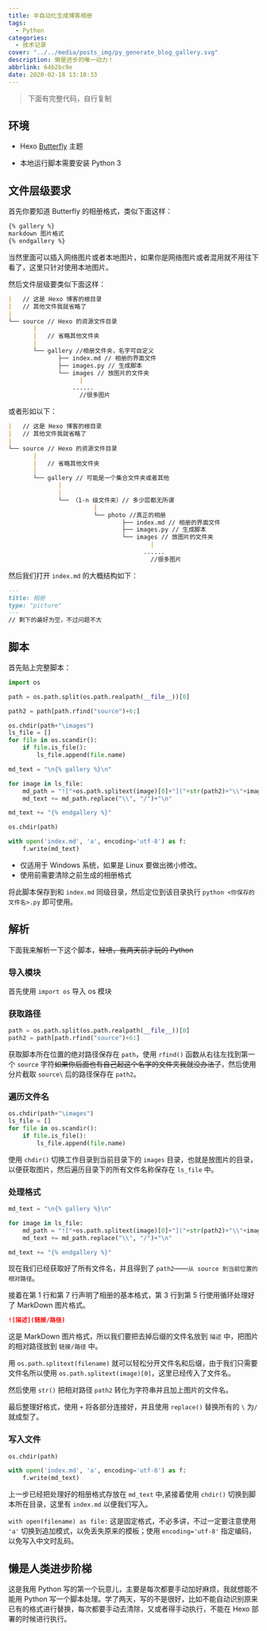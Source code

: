```yaml
---
title: 半自动化生成博客相册
tags:
  - Python
categories:
  - 技术记录
cover: "../../media/posts_img/py_generate_blog_gallery.svg"
description: 懒是进步的唯一动力！
abbrlink: 64b2bc9e
date: 2020-02-18 13:10:33
---
```


> 下面有完整代码，自行复制

## 环境

- Hexo [Butterfly](https://github.com/jerryc127/hexo-theme-butterfly) 主题

- 本地运行脚本需要安装 Python 3

## 文件层级要求

首先你要知道 Butterfly 的相册格式，类似下面这样：

```MarkDown
{% gallery %}
markdown 图片格式
{% endgallery %}
```

当然里面可以插入网络图片或者本地图片，如果你是网络图片或者混用就不用往下看了，这里只针对使用本地图片。

然后文件层级要类似下面这样：

```MarkDown
|   // 这是 Hexo 博客的根目录
|   // 其他文件我就省略了
|
└── source // Hexo 的资源文件目录
       |
       |   // 省略其他文件夹
       |
       └── gallery //相册文件夹，名字可自定义
              ├── index.md // 相册的界面文件
              ├── images.py // 生成脚本
              └── images // 放图片的文件夹
                    |
                  ......
                    //很多图片

```

或者形如以下：

```MarkDown
|   // 这是 Hexo 博客的根目录
|   // 其他文件我就省略了
|
└── source // Hexo 的资源文件目录
       |
       |   // 省略其他文件夹
       |
       └── gallery // 可能是一个集合文件夹或者其他
              |
              |
              └── （1-n 级文件夹）// 多少层都无所谓
                        |
                        └── photo //真正的相册
                                ├── index.md // 相册的界面文件
                                ├── images.py // 生成脚本
                                └── images // 放图片的文件夹
                                        |
                                      ......
                                        //很多图片

```

然后我们打开 `index.md` 的大概结构如下：

```MarkDown
---
title: 相册
type: "picture"
---
// 剩下的最好为空，不过问题不大
```

## 脚本

首先贴上完整脚本：

```Python
import os

path = os.path.split(os.path.realpath(__file__))[0]

path2 = path[path.rfind("source")+6:]

os.chdir(path+"\images")
ls_file = []
for file in os.scandir():
    if file.is_file():
        ls_file.append(file.name)

md_text = "\n{% gallery %}\n"

for image in ls_file:
    md_path = "!["+os.path.splitext(image)[0]+"]("+str(path2)+"\\"+image+")"
    md_text += md_path.replace("\\", "/")+"\n"

md_text += "{% endgallery %}"

os.chdir(path)

with open('index.md', 'a', encoding='utf-8') as f:
    f.write(md_text)
```

- 仅适用于 Windows 系统，如果是 Linux 要做出微小修改。
- 使用前需要清除之前生成的相册格式

将此脚本保存到和 `index.md` 同级目录，然后定位到该目录执行 `python <你保存的文件名>.py` 即可使用。

## 解析

下面我来解析一下这个脚本，~~轻喷，我两天前才玩的 Python~~

### 导入模块

首先使用 `import os` 导入 os 模块

### 获取路径

```Python
path = os.path.split(os.path.realpath(__file__))[0]
path2 = path[path.rfind("source")+6:]
```

获取脚本所在位置的绝对路径保存在 `path`，使用 `rfind()` 函数从右往左找到第一个 `source` 字符~~如果你后面也有自己起这个名字的文件夹我就没办法了~~，然后使用分片截取 `source\` 后的路径保存在 `path2`。

### 遍历文件名

```Python
os.chdir(path+"\images")
ls_file = []
for file in os.scandir():
    if file.is_file():
        ls_file.append(file.name)
```

使用 `chdir()` 切换工作目录到当前目录下的 `images` 目录，也就是放图片的目录，以便获取图片，然后遍历目录下的所有文件名称保存在 `ls_file` 中。

### 处理格式

```Python
md_text = "\n{% gallery %}\n"

for image in ls_file:
    md_path = "!["+os.path.splitext(image)[0]+"]("+str(path2)+"\\"+image+")"
    md_text += md_path.replace("\\", "/")+"\n"

md_text += "{% endgallery %}"

```

现在我们已经获取好了所有文件名，并且得到了 `path2`——`从 source 到当前位置的相对路径`。

接着在第 1 行和第 7 行声明了相册的基本格式，第 3 行到第 5 行使用循环处理好了 MarkDown 图片格式。

```MarkDown
![描述](链接/路径)
```

这是 MarkDown 图片格式，所以我们要把去掉后缀的文件名放到 `描述` 中，把图片的相对路径放到 `链接/路径` 中。

用 `os.path.splitext(filename)` 就可以轻松分开文件名和后缀，由于我们只需要文件名所以使用 `os.path.splitext(image)[0]`，这里已经传入了文件名。

然后使用 `str()` 把相对路径 `path2` 转化为字符串并且加上图片的文件名。

最后整理好格式，使用 `+` 将各部分连接好，并且使用 `replace()` 替换所有的 `\` 为`/` 就成型了。

### 写入文件

```Python
os.chdir(path)

with open('index.md', 'a', encoding='utf-8') as f:
    f.write(md_text)
```

上一步已经把处理好的相册格式存放在 `md_text` 中,紧接着使用 `chdir()` 切换到脚本所在目录，这里有 `index.md` 以便我们写入。

`with open(filename) as file:` 这是固定格式，不必多讲，不过一定要注意使用 `'a'` 切换到追加模式，以免丢失原来的模板；使用 `encoding='utf-8'` 指定编码，以免写入中文时乱码。

## 懒是人类进步阶梯

这是我用 Python 写的第一个玩意儿，主要是每次都要手动加好麻烦，我就想能不能用 Python 写一个脚本处理。学了两天，写的不是很好，比如不能自动识别原来已有的格式进行替换，每次都要手动去清除，又或者得手动执行，不能在 Hexo 部署的时候进行执行。
